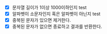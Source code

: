 * [x] 문자열 길이가 1이상 1000이하인지 test
* [x] 알파벳이 소문자인지 혹은 알파벳이 아닌지 test
* [x] 중복된 문자가 있으면 제거한다. 
* [x] 중복된 문자가 없으면 종료하고 결과를 반환한다.